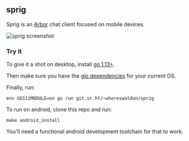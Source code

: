 ## sprig

Sprig is an [Arbor](https://arbor.chat) chat client focused on mobile devices. 


![sprig screenshot](https://git.sr.ht/~whereswaldon/sprig/blob/main/img/screenshot.png)

### Try it

To give it a shot on desktop, install [go 1.13+](https://golang.org/dl).

Then make sure you have the [gio dependencies](https://gioui.org/doc/install#linux) for your current OS.

Finally, run:

```
env GO111MODULE=on go run git.sr.ht/~whereswaldon/sprig
```

To run on android, clone this repo and run:

```
make android_install
```

You'll need a functional android development toolchain for that to work.

